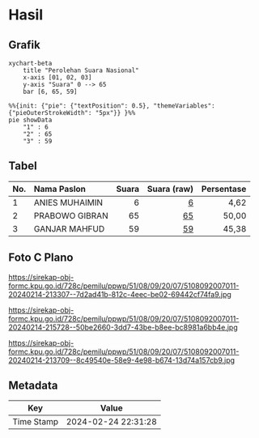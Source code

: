 # Hasil

## Grafik

```mermaid
xychart-beta
    title "Perolehan Suara Nasional"
    x-axis [01, 02, 03]
    y-axis "Suara" 0 --> 65
    bar [6, 65, 59]
```

```mermaid
%%{init: {"pie": {"textPosition": 0.5}, "themeVariables": {"pieOuterStrokeWidth": "5px"}} }%%
pie showData
    "1" : 6
    "2" : 65
    "3" : 59
```

## Tabel

| No. | Nama Paslon    | Suara | Suara (raw) | Persentase |
|:--- |:-------------- | -----:| -----------:| ----------:|
| 1   | ANIES MUHAIMIN | 6     | [6][p-1]    | 4,62       |
| 2   | PRABOWO GIBRAN | 65    | [65][p-2]   | 50,00      |
| 3   | GANJAR MAHFUD  | 59    | [59][p-3]   | 45,38      |


[p-1]: https://github.com/gigit-pemilu/pemilu-2024/blob/main/pilpres/hitung-suara/sub/51-bali/sub/08-buleleng/sub/09-tejakula/sub/2007-les/sub/011-tps/sub/paslon-1.txt
[p-2]: https://github.com/gigit-pemilu/pemilu-2024/blob/main/pilpres/hitung-suara/sub/51-bali/sub/08-buleleng/sub/09-tejakula/sub/2007-les/sub/011-tps/sub/paslon-2.txt
[p-3]: https://github.com/gigit-pemilu/pemilu-2024/blob/main/pilpres/hitung-suara/sub/51-bali/sub/08-buleleng/sub/09-tejakula/sub/2007-les/sub/011-tps/sub/paslon-3.txt

## Foto C Plano

https://sirekap-obj-formc.kpu.go.id/728c/pemilu/ppwp/51/08/09/20/07/5108092007011-20240214-213307--7d2ad41b-812c-4eec-be02-69442cf74fa9.jpg

https://sirekap-obj-formc.kpu.go.id/728c/pemilu/ppwp/51/08/09/20/07/5108092007011-20240214-215728--50be2660-3dd7-43be-b8ee-bc8981a6bb4e.jpg

https://sirekap-obj-formc.kpu.go.id/728c/pemilu/ppwp/51/08/09/20/07/5108092007011-20240214-213709--8c49540e-58e9-4e98-b674-13d74a157cb9.jpg


## Metadata

| Key        | Value               |
| ---------- | ------------------- |
| Time Stamp | 2024-02-24 22:31:28 |



